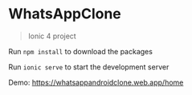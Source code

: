# WhatsAppClone

> Ionic 4 project

Run `npm install` to download the packages

Run `ionic serve` to start the development server

Demo: https://whatsappandroidclone.web.app/home
